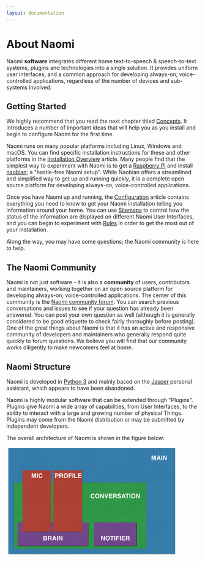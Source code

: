 ```yaml
---
layout: documentation
---
```


# About Naomi

Naomi **software** integrates different home text-to-speech & speech-to-text systems, plugins and technologies into a single solution.
It provides uniform user interfaces, and a common approach for developing always-on, voice-controlled applications, regardless of the number of devices and sub-systems involved.

## Getting Started

We highly recommend that you read the next chapter titled [Concepts](/concepts/index.html).
It introduces a number of important ideas that will help you as you install and begin to configure Naomi for the first time.

Naomi runs on many popular platforms including Linux, Windows and macOS.
You can find specific installation instructions for these and other platforms in the [Installation Overview](/installation/index.html) article.
Many people find that the simplest way to experiment with Naomi is to get a [Raspberry Pi](https://raspberrypi.org) and install [naobian](/installation/naobian.html); a "hastle-free Naomi setup".
While Naobian offers a streamlined and simplified way to get up and running quickly, it is a complete open source platform for developing always-on, voice-controlled applications.

Once you have Naomi up and running, the [Configuration](/configuration/index.html) article contains everything you need to know to get your Naomi installation telling you information around your home.
You can use [Sitemaps](/configuration/sitemaps.html) to control how the status of the information are displayed on different Naomi User Interfaces, and you can begin to experiment with [Rules](/configuration/rules-dsl.html) in order to get the most out of your installation.

Along the way, you may have some questions; the Naomi community is here to help.

## The Naomi Community

Naomi is not just software - it is also a **community** of users, contributors and maintainers, working together on an open source platform for developing always-on, voice-controlled applications.
The center of this community is the [Naomi community forum](https://support.projectnaomi.com/forums).
You can search previous conversations and issues to see if your question has already been answered.
You can post your own question as well (although it is generally considered to be good etiquette to check fairly thoroughly before posting).
One of the great things about Naomi is that it has an active and responsive community of developers and maintainers who generally respond quite quickly to forum questions.
We believe you will find that our community works diligently to make newcomers feel at home.

## Naomi Structure

Naomi is developed in [Python 3](https://www.python.org/) and mainly based on the [Jasper](https://jasperproject.github.io/) personal assistant, which appears to have been abandoned.

Naomi is highly modular software that can be extended through "Plugins".
Plugins give Naomi a wide array of capabilities, from User Interfaces, to the ability to interact with a large and growing number of physical Things.
Plugins may come from the Naomi distribution or may be submitted by independent developers.

The overall architecture of Naomi is shown in the figure below:

![distribution overview](images/architecture.png "Overall Naomi Architectural View")

